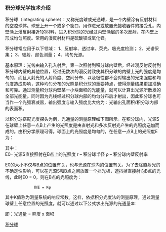 ### 积分球光学技术介绍

积分球（integrating sphere）：又称光度球或光通球，是一个内壁涂有反射材料的空腔球体。球壁上开一个或多个窗口，用作进光或放置光接收器件的接受孔。内壁涂上漫反射接近1的材料，进入积分球的光经过内壁涂层的多次反射，在内壁上形成均匀照度。常用的漫反射材料是硫酸钡或氧化镁。








积分球常应用于以下领域：
1、反射率、透过率、荧光、吸光度检测；
2、光谱采集；
3、辐射、颜色测量；
4、均匀光源。

基本原理：光线由输入孔入射后，第一次照射到积分球内壁后，经过漫反射反射到积分球内壁的其他位置，经过无数次的漫反射致使其积分球的内壁上光的强度是均匀的，而且入射光的入射角度、空间分布、以及极性都不会对输出的光束强度和均匀度造成影响，这种均匀分布的光照是积分球的重要特点，使得测量结果更加准确和可靠。通过测量积分球内壁某一小块面积的光能量，就可以计算出光源所散发的全部光能量。同时因为光线经过积分球内部的均匀分布后才射出，因此积分球也可当作一个光强衰减器，输出强度与输入强度比大约为：光输出孔面积/积分球内部的表面积。








以积分球搭配光度探头为例，光通量的测量原理如下图所示。在积分球内，光源S在球壁上任意一点B上产生的光照度是由直射光和多次反射光产生的光照度迭加而成的。由积分学原理可得，球面上的光照度是均匀的，在任意一点B上的光照度E为：

                  








其中：                   
E0– 光源S直接照射在B点上的光照度
r  – 积分球半径
ρ – 积分球内壁反射率

E0的大小不仅与B点的位置有关，也与光源在球内的位置有关。为了去除直射光的不确定性影响，可以在光源S和B点之间放置一个挡光板，遮挡掉直接射向B点的光线，此时E0 = 0，则在B点的光照度为：
             

          

          
              
                 则E = Kφ

其中K值称为测量系统的响应常数。这样，依据积分光度法的测量原理，通过测量球壁上任意位置的光照度，就可以通过以下公式求出光源的光通量Φ:

                         
即：光通量 = 照度 x 面积

[积分球](https://www.kdocs.cn/l/cgKUhkQkK92K)
